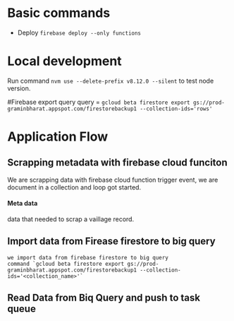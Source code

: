 # Basic commands
* Deploy `firebase deploy --only functions`

# Local development 
Run command `nvm use --delete-prefix v8.12.0 --silent` to test node version.


#Firebase export query 
query = `gcloud beta firestore export gs://prod-graminbharat.appspot.com/firestorebackup1 --collection-ids='rows'`

# Application Flow
## Scrapping metadata with firebase cloud funciton
We are scrapping data with firebase cloud function trigger event, we are document in a collection and loop got started.

#### Meta data
data that needed to scrap a vaillage record.

## Import data from Firease firestore to big query
    we import data from firebase firestore to big query 
    command `gcloud beta firestore export gs://prod-graminbharat.appspot.com/firestorebackup1 --collection-ids='<collection_name>'`

## Read Data from Biq Query and push to task queue